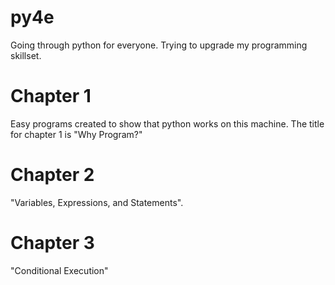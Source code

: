 # py4e 
Going through python for everyone.  Trying to upgrade my programming skillset.

# Chapter 1
Easy programs created to show that python works on this machine.  The title for chapter 1 is "Why Program?"

# Chapter 2
"Variables, Expressions, and Statements".

# Chapter 3
"Conditional Execution"